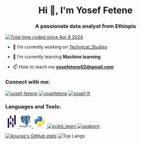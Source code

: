 <h1 align="center">Hi 👋, I'm Yosef Fetene</h1>
<h3 align="center">A passionate data analyst from Ethiopia</h3>

<a href="https://wakatime.com/@018ebd24-1314-473c-aa84-b411ccfd5cdf"><img src="https://wakatime.com/badge/user/018ebd24-1314-473c-aa84-b411ccfd5cdf.svg" alt="Total time coded since Apr 8 2024" /></a>

- 🔭 I’m currently working on [Technical_Studies](https://github.com/Yosef-ft/Technical_Studies)

- 🌱 I’m currently learning **Machine learning**

- 📫 How to reach me **yosefetene02@gmail.com**

<h3 align="left">Connect with me:</h3>
<p align="left">
<a href="https://linkedin.com/in/yosef-fetene" target="blank"><img align="center" src="https://raw.githubusercontent.com/rahuldkjain/github-profile-readme-generator/master/src/images/icons/Social/linked-in-alt.svg" alt="yosef-fetene" height="30" width="40" /></a>
<a href="https://kaggle.com/yosefetene" target="blank"><img align="center" src="https://raw.githubusercontent.com/rahuldkjain/github-profile-readme-generator/master/src/images/icons/Social/kaggle.svg" alt="yosefetene" height="30" width="40" /></a>
<a href="https://www.leetcode.com/yosef-ft" target="blank"><img align="center" src="https://raw.githubusercontent.com/rahuldkjain/github-profile-readme-generator/master/src/images/icons/Social/leet-code.svg" alt="yosef-ft" height="30" width="40" /></a>
</p>

<h3 align="left">Languages and Tools:</h3>
<p align="left"> <a href="https://pandas.pydata.org/" target="_blank" rel="noreferrer"> <img src="https://raw.githubusercontent.com/devicons/devicon/2ae2a900d2f041da66e950e4d48052658d850630/icons/pandas/pandas-original.svg" alt="pandas" width="40" height="40"/> </a> <a href="https://www.postgresql.org" target="_blank" rel="noreferrer"> <img src="https://raw.githubusercontent.com/devicons/devicon/master/icons/postgresql/postgresql-original-wordmark.svg" alt="postgresql" width="40" height="40"/> </a> <a href="https://www.python.org" target="_blank" rel="noreferrer"> <img src="https://raw.githubusercontent.com/devicons/devicon/master/icons/python/python-original.svg" alt="python" width="40" height="40"/> </a>  <a href="https://scikit-learn.org/" target="_blank" rel="noreferrer"> <img src="https://upload.wikimedia.org/wikipedia/commons/0/05/Scikit_learn_logo_small.svg" alt="scikit_learn" width="40" height="40"/> </a> <a href="https://seaborn.pydata.org/" target="_blank" rel="noreferrer"> <img src="https://seaborn.pydata.org/_images/logo-mark-lightbg.svg" alt="seaborn" width="40" height="40"/> </a> </p>

[![Anurag's GitHub stats](https://github-readme-stats.vercel.app/api?username=yosef-ft&theme=blue_navy)](https://github.com/anuraghazra/github-readme-stats)
![Top Langs](https://github-readme-stats.vercel.app/api/top-langs/?username=yosef-ft&theme=blue_navy&layout=compact)
